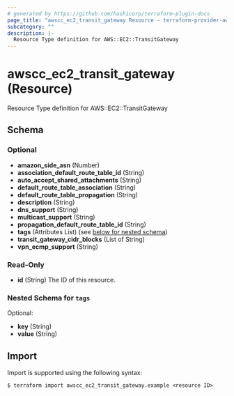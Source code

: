 ```yaml
---
# generated by https://github.com/hashicorp/terraform-plugin-docs
page_title: "awscc_ec2_transit_gateway Resource - terraform-provider-awscc"
subcategory: ""
description: |-
  Resource Type definition for AWS::EC2::TransitGateway
---
```


# awscc_ec2_transit_gateway (Resource)

Resource Type definition for AWS::EC2::TransitGateway



<!-- schema generated by tfplugindocs -->
## Schema

### Optional

- **amazon_side_asn** (Number)
- **association_default_route_table_id** (String)
- **auto_accept_shared_attachments** (String)
- **default_route_table_association** (String)
- **default_route_table_propagation** (String)
- **description** (String)
- **dns_support** (String)
- **multicast_support** (String)
- **propagation_default_route_table_id** (String)
- **tags** (Attributes List) (see [below for nested schema](#nestedatt--tags))
- **transit_gateway_cidr_blocks** (List of String)
- **vpn_ecmp_support** (String)

### Read-Only

- **id** (String) The ID of this resource.

<a id="nestedatt--tags"></a>
### Nested Schema for `tags`

Optional:

- **key** (String)
- **value** (String)

## Import

Import is supported using the following syntax:

```shell
$ terraform import awscc_ec2_transit_gateway.example <resource ID>
```
